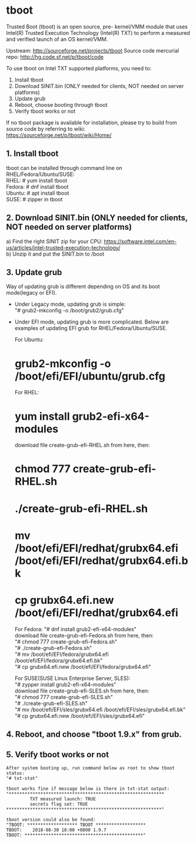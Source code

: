# tboot
Trusted Boot (tboot) is an open source, pre- kernel/VMM module that uses Intel(R) Trusted Execution Technology (Intel(R) TXT) to perform a measured and verified launch of an OS kernel/VMM. 

Upstream: <http://sourceforge.net/projects/tboot>
Source code mercurial repo: <http://hg.code.sf.net/p/tboot/code>

To use tboot on Intel TXT supported platforms, you need to:
1. Install tboot
2. Download SINIT.bin (ONLY needed for clients, NOT needed on server platforms)
3. Update grub
4. Reboot, choose booting through tboot
5. Verify tboot works or not

If no tboot package is available for installation, please try to build from source code by referring to wiki:
https://sourceforge.net/p/tboot/wiki/Home/    

## 1. Install tboot    
tboot can be installed through command line on RHEL/Fedora/Ubuntu/SUSE:    
RHEL: # yum install tboot    
Fedora: # dnf install tboot    
Ubuntu: # apt install tboot    
SUSE: # zipper in tboot    

## 2. Download SINIT.bin (ONLY needed for clients, NOT needed on server platforms)    
a) Find the right SINIT zip for your CPU: https://software.intel.com/en-us/articles/intel-trusted-execution-technology/    
b) Unzip it and put the SINIT.bin to /boot    

## 3. Update grub    
Way of updating grub is different depending on OS and its boot mode(legacy or EFI).

* Under Legacy mode, updating grub is simple:    
	"# grub2-mkconfig -o /boot/grub2/grub.cfg"

* Under EFI mode, updating grub is more complicated. 
Below are examples of updating EFI grub for RHEL/Fedora/Ubuntu/SUSE.    

    For Ubuntu:     
    # grub2-mkconfig -o /boot/efi/EFI/ubuntu/grub.cfg    
  
    For RHEL:      
    # yum install grub2-efi-x64-modules  
    download file create-grub-efi-RHEL.sh from here, then:    
    # chmod 777 create-grub-efi-RHEL.sh  
    # ./create-grub-efi-RHEL.sh    
    # mv /boot/efi/EFI/redhat/grubx64.efi /boot/efi/EFI/redhat/grubx64.efi.bk    
    # cp grubx64.efi.new /boot/efi/EFI/redhat/grubx64.efi   

    For Fedora:
    "# dnf install grub2-efi-x64-modules"    
    download file create-grub-efi-Fedora.sh from here, then:    
    "# chmod 777 create-grub-efi-Fedora.sh"    
    "# ./create-grub-efi-Fedora.sh"    
    "# mv /boot/efi/EFI/fedora/grubx64.efi /boot/efi/EFI/fedora/grubx64.efi.bk"    
    "# cp grubx64.efi.new /boot/efi/EFI/fedora/grubx64.efi"    

    For SUSE(SUSE Linux Enterprise Server, SLES):    
    "# zypper install grub2-efi-x64-modules"    
    download file create-grub-efi-SLES.sh from here, then:    
    "# chmod 777 create-grub-efi-SLES.sh"    
    "# ./create-grub-efi-SLES.sh"    
    "# mv /boot/efi/EFI/sles/grubx64.efi /boot/efi/EFI/sles/grubx64.efi.bk"    
    "# cp grubx64.efi.new /boot/efi/EFI/sles/grubx64.efi"    

## 4. Reboot, and choose "tboot 1.9.x" from grub.

## 5. Verify tboot works or not    
    After system booting up, run command below as root to show tboot status:    
    "# txt-stat"    

    tboot works fine if message below is there in txt-stat output:    
    "***********************************************************    
             TXT measured launch: TRUE    
             secrets flag set: TRUE    
    ***********************************************************"    

    tboot version could also be found:    
    "TBOOT: ******************* TBOOT *******************    
    TBOOT:    2018-08-30 18:00 +0800 1.9.7    
    TBOOT: *********************************************"    
